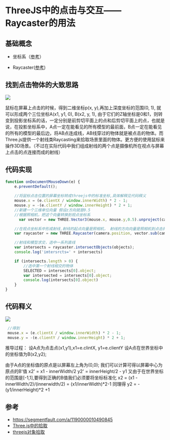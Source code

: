 # ThreeJS中的点击与交互——Raycaster的用法

## 基础概念

- 坐标系（[参考](../coordinate-system/README.md)）

- Raycaster([参考](../cores/README.md#Raycaster))

## 找到点击物体的大致思路

![](https://image-static.segmentfault.com/172/167/1721675832-5981d7265c8f2_articlex)

鼠标在屏幕上点击的时候，得到二维坐标p(x, y),再加上深度坐标的范围(0, 1), 就可以形成两个三位坐标A(x1, y1, 0), B(x2, y, 1), 由于它们的Z轴坐标是0和1，则转变到投影坐标系的话，一定分别是前剪切平面上的点和后剪切平面上的点，也就是说，在投影坐标系中，A点一定在能看见的所有模型的最前面，B点一定在能看见的所有的模型的最后边，将AB点连成线，AB线穿过的物体就是被点击的物体。而 Three.js提供一个射线类Raycasting来拾取场景里面的物体。更方便的使用鼠标来操作3D场景。（不过在实际代码中我们组成射线的两个点是摄像机所在视点与屏幕上点击的点连接而成的射线） 

## 代码实现

``` javascript
function onDocumentMouseDown(e) {
    e.preventDefault();
    
    //将鼠标点击位置的屏幕坐标转成threejs中的标准坐标,具体解释见代码释义
    mouse.x = (e.clientX / window.innerWidth) * 2 - 1;
    mouse.y = -(e.clientY / window.innerHeight) * 2 + 1;
    //新建一个三维单位向量 假设z方向就是0.5
    //根据照相机，把这个向量转换到视点坐标系
      var vector = new THREE.Vector3(mouse.x, mouse.y,0.5).unproject(camera);

    //在视点坐标系中形成射线,射线的起点向量是照相机， 射线的方向向量是照相机到点击的点，这个向量应该归一标准化。
    var raycaster = new THREE.Raycaster(camera.position, vector.sub(camera.position).normalize());

    //射线和模型求交，选中一系列直线
    var intersects = raycaster.intersectObjects(objects);
    console.log('imtersrcts=' + intersects)

    if (intersects.length > 0) {
        //选中第一个射线相交的物体
        SELECTED = intersects[0].object;
        var intersected = intersects[0].object;
        console.log(intersects[0].object)
    }
}
```

## 代码释义

![](https://image-static.segmentfault.com/309/116/3091167779-5982d816c8bb2_articlex)

```  javascript
 //得到
 mouse.x = (e.clientX / window.innerWidth) * 2 - 1;
 mouse.y = -(e.clientY / window.innerHeight) * 2 + 1;
```

 推导过程：
 设A点为点击点(x1,y1),x1=e.clintX, y1=e.clientY
 设A点在世界坐标中的坐标值为B(x2,y2);

 由于A点的坐标值的原点是以屏幕左上角为(0,0);
 我们可以计算可得以屏幕中心为原点的B'值
 x2' = x1 - innerWidth/2
 y2' = innerHeight/2 - y1
 又由于在世界坐标的范围是[-1,1],要得到正确的B值我们必须要将坐标标准化
 x2 = (x1 -innerWidth/2)/(innerwidth/2) = (x1/innerWidth)*2-1
 同理得 y2 = -(y1/innerHeight)*2 +1



## 参考

- https://segmentfault.com/a/1190000010490845
- [Three.js中的拾取](http://www.cnblogs.com/lizhengjin/p/5914216.html) 
- [threejs对象拾取](https://blog.csdn.net/ruangong1203/article/details/60476621)

